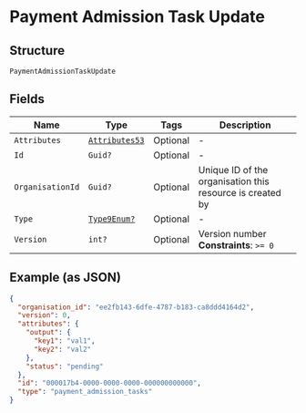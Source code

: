 
# Payment Admission Task Update

## Structure

`PaymentAdmissionTaskUpdate`

## Fields

| Name | Type | Tags | Description |
|  --- | --- | --- | --- |
| `Attributes` | [`Attributes53`](../../doc/models/attributes-53.md) | Optional | - |
| `Id` | `Guid?` | Optional | - |
| `OrganisationId` | `Guid?` | Optional | Unique ID of the organisation this resource is created by |
| `Type` | [`Type9Enum?`](../../doc/models/type-9-enum.md) | Optional | - |
| `Version` | `int?` | Optional | Version number<br>**Constraints**: `>= 0` |

## Example (as JSON)

```json
{
  "organisation_id": "ee2fb143-6dfe-4787-b183-ca8ddd4164d2",
  "version": 0,
  "attributes": {
    "output": {
      "key1": "val1",
      "key2": "val2"
    },
    "status": "pending"
  },
  "id": "000017b4-0000-0000-0000-000000000000",
  "type": "payment_admission_tasks"
}
```

